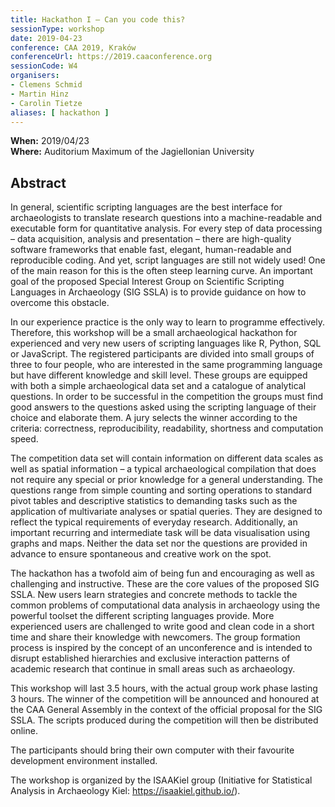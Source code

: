 ```yaml
---
title: Hackathon I – Can you code this?
sessionType: workshop
date: 2019-04-23
conference: CAA 2019, Kraków
conferenceUrl: https://2019.caaconference.org
sessionCode: W4
organisers:
- Clemens Schmid
- Martin Hinz
- Carolin Tietze
aliases: [ hackathon ]
---
```


**When:** 2019/04/23  
**Where:** Auditorium Maximum of the Jagiellonian University

## Abstract

In general, scientific scripting languages are the best interface for archaeologists to translate research questions into a machine-readable and executable form for quantitative analysis. For every step of data processing – data acquisition, analysis and presentation – there are high-quality software frameworks that enable fast, elegant, human-readable and reproducible coding. And yet, script languages are still not widely used! One of the main reason for this is the often steep learning curve. An important goal of the proposed Special Interest Group on Scientific Scripting Languages in Archaeology (SIG SSLA) is to provide guidance on how to overcome this obstacle.

In our experience practice is the only way to learn to programme effectively. Therefore, this workshop will be a small archaeological hackathon for experienced and very new users of scripting languages like R, Python, SQL or JavaScript. The registered participants are divided into small groups of three to four people, who are interested in the same programming language but have different knowledge and skill level. These groups are equipped with both a simple archaeological data set and a catalogue of analytical questions. In order to be successful in the competition the groups must find good answers to the questions asked using the scripting language of their choice and elaborate them. A jury selects the winner according to the criteria: correctness, reproducibility, readability, shortness and computation speed.

The competition data set will contain information on different data scales as well as spatial information – a typical archaeological compilation that does not require any special or prior knowledge for a general understanding. The questions range from simple counting and sorting operations to standard pivot tables and descriptive statistics to demanding tasks such as the application of multivariate analyses or spatial queries. They are designed to reflect the typical requirements of everyday research. Additionally, an important recurring and intermediate task will be data visualisation using graphs and maps. Neither the data set nor the questions are provided in advance to ensure spontaneous and creative work on the spot.

The hackathon has a twofold aim of being fun and encouraging as well as challenging and instructive. These are the core values of the proposed SIG SSLA. New users learn strategies and concrete methods to tackle the common problems of computational data analysis in archaeology using the powerful toolset the different scripting languages provide. More experienced users are challenged to write good and clean code in a short time and share their knowledge with newcomers. The group formation process is inspired by the concept of an unconference and is intended to disrupt established hierarchies and exclusive interaction patterns of academic research that continue in small areas such as archaeology.

This workshop will last 3.5 hours, with the actual group work phase lasting 3 hours. The winner of the competition will be announced and honoured at the CAA General Assembly in the context of the official proposal for the SIG SSLA. The scripts produced during the competition will then be distributed online.

The participants should bring their own computer with their favourite development environment installed.

The workshop is organized by the ISAAKiel group (Initiative for Statistical Analysis in Archaeology Kiel: https://isaakiel.github.io/).

